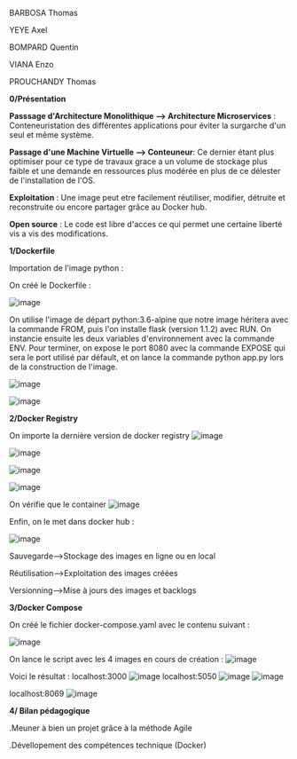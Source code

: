 BARBOSA Thomas

YEYE Axel

BOMPARD Quentin

VIANA Enzo

PROUCHANDY Thomas

**0/Présentation**

**Passsage d'Architecture Monolithique --> Architecture Microservices** : Conteneuristation des différentes applications pour éviter la surgarche d'un seul et même système.

**Passage d'une Machine Virtuelle --> Conteuneur**: Ce dernier étant plus optimiser pour ce type de travaux grace a un volume de stockage plus faible et une demande en ressources plus modérée en plus de ce délester de l'installation de l'OS.

**Exploitation** : Une image peut etre facilement réutiliser, modifier, détruite et reconstruite ou encore partager grâce au Docker hub.

**Open source** : Le code est libre d'acces ce qui permet une certaine liberté vis a vis des modifications.

**1/Dockerfile**

Importation de l'image python :


On créé le Dockerfile : 

![image](https://user-images.githubusercontent.com/73823634/201700930-e4394fb7-f2fa-4a12-94d4-93a805aaf008.png)


On utilise l'image de départ python:3.6-alpine que notre image héritera avec la commande FROM, puis l'on installe flask (version 1.1.2) avec RUN. On instancie ensuite les deux variables d'environnement avec la commande ENV.
Pour terminer, on expose le port 8080 avec la commande EXPOSE qui sera le port utilisé par défault, et on lance la commande python app.py lors de la construction de l'image.


![image](https://user-images.githubusercontent.com/73823634/201686551-582de7b6-379f-4a53-8db8-bd9281102bdb.png)


![image](https://user-images.githubusercontent.com/73823634/201686584-af2b81ed-f058-47b4-b76e-884a280416bc.png)


**2/Docker Registry**

On importe la dernière version de docker registry
![image](https://user-images.githubusercontent.com/73823634/201696690-5212ccac-4b4f-4bd4-a304-171fa44fa95b.png)


![image](https://user-images.githubusercontent.com/73823634/201697103-d862cf20-3696-4e85-93ad-b8164c9a45d1.png)


![image](https://user-images.githubusercontent.com/73823634/201697164-3189db39-2151-46ea-950b-f095d13f6340.png)

![image](https://user-images.githubusercontent.com/73823634/201697415-f968ce15-dec6-4670-a4c5-aeee59d70ce2.png)


On vérifie que le container 
![image](https://user-images.githubusercontent.com/73823634/201697570-78d448e0-f881-4544-a20a-5258f5780e7f.png)

Enfin, on le met dans docker hub :

![image](https://user-images.githubusercontent.com/111991074/201730073-227e5696-a0bf-4238-a498-7871ccb75b1a.png)

Sauvegarde-->Stockage des images en ligne ou en local

Réutilisation-->Exploitation des images créées

Versionning-->Mise à jours des images et backlogs




**3/Docker Compose**

On créé le fichier docker-compose.yaml avec le contenu suivant : 

![image](https://user-images.githubusercontent.com/111991074/201728354-ad966492-470c-4636-8d85-5c6bd041ad1e.png)

On lance le script avec les 4 images en cours de création :
![image](https://user-images.githubusercontent.com/111991074/201728432-b81d52a5-43af-4c33-a1a1-bd1f5af3b00c.png)

Voici le résultat :
localhost:3000
![image](https://user-images.githubusercontent.com/111991074/201728670-83dccbce-7749-4ca7-a833-2629072ca380.png)
localhost:5050
![image](https://user-images.githubusercontent.com/111991074/201728717-79046e04-2263-4221-8b0d-c381bbf6f45f.png)
![image](https://user-images.githubusercontent.com/111991074/201732950-2b0e7dd4-9964-4c46-8a6d-819fd7c35293.png)

localhost:8069
![image](https://user-images.githubusercontent.com/111991074/201728760-93d337d4-8b3a-45f9-b29f-c9747f621ddc.png)

**4/ Bilan pédagogique**

.Meuner à bien un projet grâce à la méthode Agile

.Dévellopement des compétences technique (Docker)






